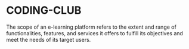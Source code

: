 # CODING-CLUB
The scope of an e-learning platform refers to the extent and range of functionalities, features, and services it offers to fulfill its objectives and meet the needs of its target users.
